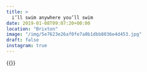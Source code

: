 ```yaml
---
title: >
  i’ll swim anywhere you’ll swim
date: 2019-01-08T09:07:20+00:00
location: "Brixton"
image: "/img/5e7623e26af0fe7a0b1dbb8036e4d453.jpg"
draft: false
instagram: true
---
```


{{<photo src="/img/5e7623e26af0fe7a0b1dbb8036e4d453.jpg">}}
